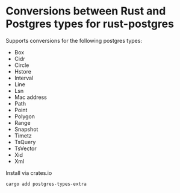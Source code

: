# Conversions between Rust and Postgres types for rust-postgres

Supports conversions for the following postgres types:

- Box
- Cidr
- Circle
- Hstore
- Interval
- Line
- Lsn
- Mac address
- Path
- Point
- Polygon
- Range
- Snapshot
- Timetz
- TsQuery
- TsVector
- Xid
- Xml

Install via crates.io

```sh
cargo add postgres-types-extra
```
